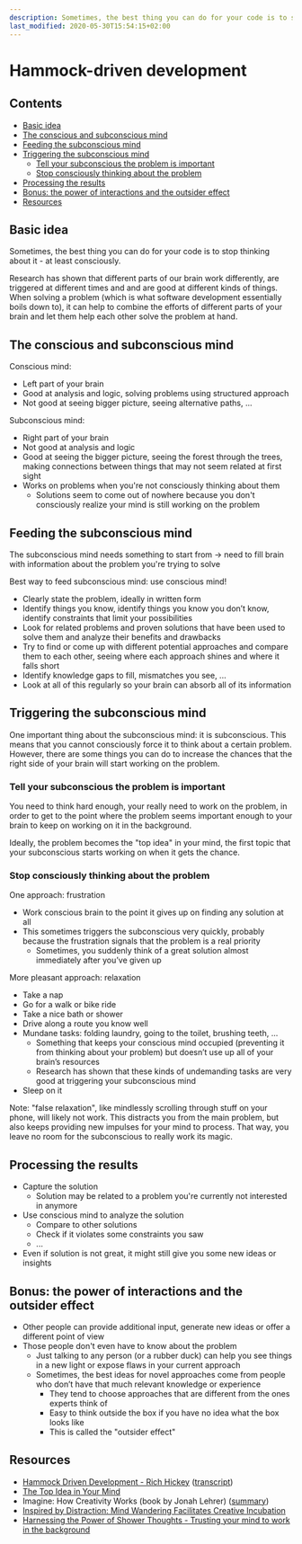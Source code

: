 ```yaml
---
description: Sometimes, the best thing you can do for your code is to stop thinking about it - at least consciously
last_modified: 2020-05-30T15:54:15+02:00
---
```


# Hammock-driven development

## Contents

-   [Basic idea](#basic-idea)
-   [The conscious and subconscious mind](#the-conscious-and-subconscious-mind)
-   [Feeding the subconscious mind](#feeding-the-subconscious-mind)
-   [Triggering the subconscious mind](#triggering-the-subconscious-mind)
    -   [Tell your subconscious the problem is important](#tell-your-subconscious-the-problem-is-important)
    -   [Stop consciously thinking about the problem](#stop-consciously-thinking-about-the-problem)
-   [Processing the results](#processing-the-results)
-   [Bonus: the power of interactions and the outsider effect](#bonus-the-power-of-interactions-and-the-outsider-effect)
-   [Resources](#resources)

## Basic idea

Sometimes, the best thing you can do for your code is to stop thinking about it - at least consciously. 

Research has shown that different parts of our brain work differently, are triggered at different times and and are good at different kinds of things. When solving a problem (which is what software development essentially boils down to), it can help to combine the efforts of different parts of your brain and let them help each other solve the problem at hand.

## The conscious and subconscious mind

Conscious mind:

-   Left part of your brain
-   Good at analysis and logic, solving problems using structured approach
-   Not good at seeing bigger picture, seeing alternative paths, ...

Subconscious mind:

-   Right part of your brain
-   Not good at analysis and logic
-   Good at seeing the bigger picture, seeing the forest through the trees, making connections between things that may not seem related at first sight
-   Works on problems when you're not consciously thinking about them
    -   Solutions seem to come out of nowhere because you don't consciously realize your mind is still working on the problem

## Feeding the subconscious mind

The subconscious mind needs something to start from -> need to fill brain with information about the problem you're trying to solve

Best way to feed subconscious mind: use conscious mind!

-   Clearly state the problem, ideally in written form
-   Identify things you know, identify things you know you don’t know, identify constraints that limit your possibilities
-   Look for related problems and proven solutions that have been used to solve them and analyze their benefits and drawbacks
-   Try to find or come up with different potential approaches and compare them to each other, seeing where each approach shines and where it falls short
-   Identify knowledge gaps to fill, mismatches you see, ...
-   Look at all of this regularly so your brain can absorb all of its information

## Triggering the subconscious mind

One important thing about the subconscious mind: it is subconscious. This means that you cannot consciously force it to think about a certain problem. However, there are some things you can do to increase the chances that the right side of your brain will start working on the problem.

### Tell your subconscious the problem is important

You need to think hard enough, your really need to work on the problem, in order to get to the point where the problem seems important enough to your brain to keep on working on it in the background.

Ideally, the problem becomes the "top idea" in your mind, the first topic that your subconscious starts working on when it gets the chance.

### Stop consciously thinking about the problem

One approach: frustration

-   Work conscious brain to the point it gives up on finding any solution at all
-   This sometimes triggers the subconscious very quickly, probably because the frustration signals that the problem is a real priority
    -   Sometimes, you suddenly think of a great solution almost immediately after you’ve given up

More pleasant approach: relaxation

-   Take a nap
-   Go for a walk or bike ride
-   Take a nice bath or shower
-   Drive along a route you know well
-   Mundane tasks: folding laundry, going to the toilet, brushing teeth, ...
    -   Something that keeps your conscious mind occupied (preventing it from thinking about your problem) but doesn’t use up all of your brain’s resources
    -   Research has shown that these kinds of undemanding tasks are very good at triggering your subconscious mind
-   Sleep on it

Note: "false relaxation", like mindlessly scrolling through stuff on your phone, will likely not work. This distracts you from the main problem, but also keeps providing new impulses for your mind to process. That way, you leave no room for the subconscious to really work its magic.

## Processing the results

-   Capture the solution
    -   Solution may be related to a problem you're currently not interested in anymore
-   Use conscious mind to analyze the solution
    -   Compare to other solutions
    -   Check if it violates some constraints you saw
    -   ...
-   Even if solution is not great, it might still give you some new ideas or insights

## Bonus: the power of interactions and the outsider effect

-   Other people can provide additional input, generate new ideas or offer a different point of view
-   Those people don't even have to know about the problem
    -   Just talking to any person (or a rubber duck) can help you see things in a new light or expose flaws in your current approach
    -   Sometimes, the best ideas for novel approaches come from people who don’t have that much relevant knowledge or experience
        -   They tend to choose approaches that are different from the ones experts think of
        -   Easy to think outside the box if you have no idea what the box looks like
        -   This is called the "outsider effect"

## Resources

-   [Hammock Driven Development - Rich Hickey](https://www.youtube.com/watch?v=f84n5oFoZBc) ([transcript](https://github.com/matthiasn/talk-transcripts/blob/master/Hickey_Rich/HammockDrivenDev.md))
-   [The Top Idea in Your Mind](http://www.paulgraham.com/top.html)
-   Imagine: How Creativity Works (book by Jonah Lehrer) ([summary](http://newbooksinbrief.com/2012/04/29/12-a-summary-of-imagine-how-creativity-works-by-jonah-lehrer/))
-   [Inspired by Distraction: Mind Wandering Facilitates Creative Incubation](https://journals.sagepub.com/doi/abs/10.1177/0956797612446024)
-   [Harnessing the Power of Shower Thoughts - Trusting your mind to work in the background](https://alexanderell.is/posts/trust-in-your-unconscious/)
